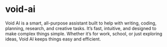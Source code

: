 # void-ai
Void AI is a smart, all-purpose assistant built to help with writing, coding, planning, research, and creative tasks. It’s fast, intuitive, and designed to make complex things simple. Whether it’s for work, school, or just exploring ideas, Void AI keeps things easy and efficient.
